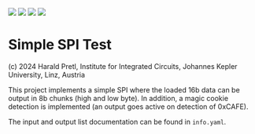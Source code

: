 ![](../../workflows/gds/badge.svg) ![](../../workflows/docs/badge.svg) ![](../../workflows/test/badge.svg) ![](../../workflows/fpga/badge.svg)

# Simple SPI Test

(c) 2024 Harald Pretl, Institute for Integrated Circuits, Johannes Kepler University, Linz, Austria

This project implements a simple SPI where the loaded 16b data can be output in 8b chunks (high and low byte). In addition, a magic cookie detection is implemented (an output goes active on detection of 0xCAFE).

The input and output list documentation can be found in `info.yaml`.
